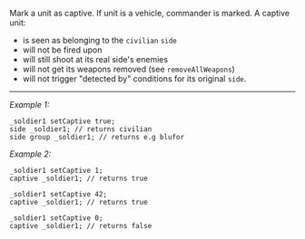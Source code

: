 Mark a unit as captive. If unit is a vehicle, commander is marked. A captive unit:
* is seen as belonging to the `civilian` `side`
* will not be fired upon
* will still shoot at its real side's enemies
* will not get its weapons removed (see `removeAllWeapons`)
* will not trigger "detected by" conditions for its original `side`.


---
*Example 1:*
```sqf
_soldier1 setCaptive true;
side _soldier1; // returns civilian
side group _soldier1; // returns e.g blufor
```

*Example 2:*
```sqf
_soldier1 setCaptive 1;
captive _soldier1; // returns true

_soldier1 setCaptive 42;
captive _soldier1; // returns true

_soldier1 setCaptive 0;
captive _soldier1; // returns false
```